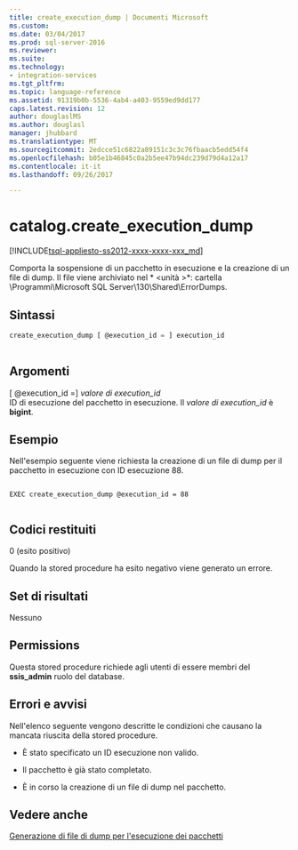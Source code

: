 ```yaml
---
title: create_execution_dump | Documenti Microsoft
ms.custom: 
ms.date: 03/04/2017
ms.prod: sql-server-2016
ms.reviewer: 
ms.suite: 
ms.technology:
- integration-services
ms.tgt_pltfrm: 
ms.topic: language-reference
ms.assetid: 91319b0b-5536-4ab4-a403-9559ed9dd177
caps.latest.revision: 12
author: douglaslMS
ms.author: douglasl
manager: jhubbard
ms.translationtype: MT
ms.sourcegitcommit: 2edcce51c6822a89151c3c3c76fbaacb5edd54f4
ms.openlocfilehash: b05e1b46845c0a2b5ee47b94dc239d79d4a12a17
ms.contentlocale: it-it
ms.lasthandoff: 09/26/2017

---
```

# <a name="catalogcreateexecutiondump"></a>catalog.create_execution_dump
[!INCLUDE[tsql-appliesto-ss2012-xxxx-xxxx-xxx_md](../../includes/tsql-appliesto-ss2012-xxxx-xxxx-xxx-md.md)]

  Comporta la sospensione di un pacchetto in esecuzione e la creazione di un file di dump. Il file viene archiviato nel * \<unità >*: cartella \Programmi\Microsoft SQL Server\130\Shared\ErrorDumps.  
  
## <a name="syntax"></a>Sintassi  
  
```sql  
create_execution_dump [ @execution_id = ] execution_id  
  
```  
  
## <a name="arguments"></a>Argomenti  
 [ @execution_id =] *valore di execution_id*  
 ID di esecuzione del pacchetto in esecuzione. Il *valore di execution_id* è **bigint**.  
  
## <a name="example"></a>Esempio  
 Nell'esempio seguente viene richiesta la creazione di un file di dump per il pacchetto in esecuzione con ID esecuzione 88.  
  
```  
  
EXEC create_execution_dump @execution_id = 88  
  
```  
  
## <a name="return-codes"></a>Codici restituiti  
 0 (esito positivo)  
  
 Quando la stored procedure ha esito negativo viene generato un errore.  
  
## <a name="result-set"></a>Set di risultati  
 Nessuno  
  
## <a name="permissions"></a>Permissions  
 Questa stored procedure richiede agli utenti di essere membri del **ssis_admin** ruolo del database.  
  
## <a name="errors-and-warnings"></a>Errori e avvisi  
 Nell'elenco seguente vengono descritte le condizioni che causano la mancata riuscita della stored procedure.  
  
-   È stato specificato un ID esecuzione non valido.  
  
-   Il pacchetto è già stato completato.  
  
-   È in corso la creazione di un file di dump nel pacchetto.  
  
## <a name="see-also"></a>Vedere anche  
 [Generazione di file di dump per l'esecuzione dei pacchetti](../../integration-services/troubleshooting/generating-dump-files-for-package-execution.md)  
  
  
